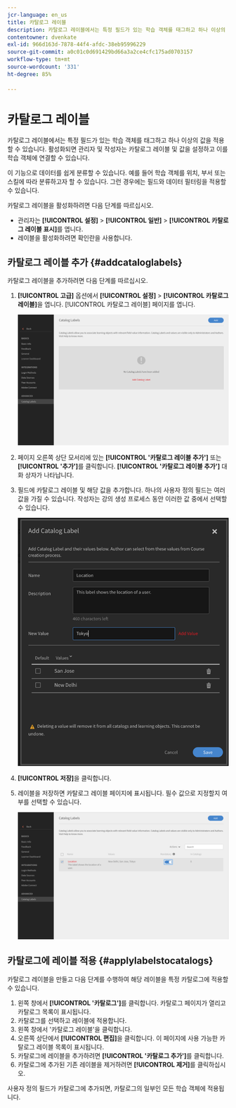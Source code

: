 ```yaml
---
jcr-language: en_us
title: 카탈로그 레이블
description: 카탈로그 레이블에서는 특정 필드가 있는 학습 객체를 태그하고 하나 이상의 값을 적용할 수 있습니다. 활성화되면 관리자 및 작성자는 카탈로그 레이블 및 값을 설정하고 이를 학습 객체에 연결할 수 있습니다.
contentowner: dvenkate
exl-id: 966d163d-7878-44f4-afdc-38eb95996229
source-git-commit: a0c01c0d691429bd66a3a2ce4cfc175ad0703157
workflow-type: tm+mt
source-wordcount: '331'
ht-degree: 85%

---
```


# 카탈로그 레이블

카탈로그 레이블에서는 특정 필드가 있는 학습 객체를 태그하고 하나 이상의 값을 적용할 수 있습니다. 활성화되면 관리자 및 작성자는 카탈로그 레이블 및 값을 설정하고 이를 학습 객체에 연결할 수 있습니다.

이 기능으로 데이터를 쉽게 분류할 수 있습니다. 예를 들어 학습 객체를 위치, 부서 또는 스킬에 따라 분류하고자 할 수 있습니다. 그런 경우에는 필드와 데이터 필터링을 적용할 수 있습니다.

카탈로그 레이블을 활성화하려면 다음 단계를 따르십시오.

* 관리자는 **[!UICONTROL 설정]** > **[!UICONTROL 일반]** > **[!UICONTROL 카탈로그 레이블 표시]**&#x200B;를 엽니다.
* 레이블을 활성화하려면 확인란을 사용합니다.

## 카탈로그 레이블 추가 {#addcataloglabels}

카탈로그 레이블을 추가하려면 다음 단계를 따르십시오.

1. **[!UICONTROL 고급]** 옵션에서 **[!UICONTROL 설정]** > **[!UICONTROL 카탈로그 레이블]**&#x200B;을 엽니다. [!UICONTROL 카탈로그 레이블] 페이지를 엽니다.

   ![](assets/catalog-labels-page.png)

1. 페이지 오른쪽 상단 모서리에 있는 **[!UICONTROL &#39;카탈로그 레이블 추가&#39;]** 또는 **[!UICONTROL &#39;추가&#39;]**&#x200B;를 클릭합니다. **[!UICONTROL &#39;카탈로그 레이블 추가&#39;]** 대화 상자가 나타납니다.
1. 필드에 카탈로그 레이블 및 해당 값을 추가합니다. 하나의 사용자 정의 필드는 여러 값을 가질 수 있습니다. 작성자는 강의 생성 프로세스 동안 이러한 값 중에서 선택할 수 있습니다.

   ![](assets/add-labels.png)

1. **[!UICONTROL 저장]**&#x200B;을 클릭합니다.
1. 레이블을 저장하면 카탈로그 레이블 페이지에 표시됩니다. 필수 값으로 지정할지 여부를 선택할 수 있습니다.

   ![](assets/catalog-label.png)

## 카탈로그에 레이블 적용 {#applylabelstocatalogs}

카탈로그 레이블을 만들고 다음 단계를 수행하여 해당 레이블을 특정 카탈로그에 적용할 수 있습니다.

1. 왼쪽 창에서 **[!UICONTROL &#39;카탈로그&#39;]**&#x200B;를 클릭합니다. 카탈로그 페이지가 열리고 카탈로그 목록이 표시됩니다.
1. 카탈로그를 선택하고 레이블에 적용합니다.
1. 왼쪽 창에서 &#39;카탈로그 레이블&#39;을 클릭합니다.
1. 오른쪽 상단에서 **[!UICONTROL 편집]**&#x200B;을 클릭합니다. 이 페이지에 사용 가능한 카탈로그 레이블 목록이 표시됩니다.
1. 카탈로그에 레이블을 추가하려면 **[!UICONTROL &#39;카탈로그 추가&#39;]**&#x200B;를 클릭합니다.
1. 카탈로그에 추가된 기존 레이블을 제거하려면 **[!UICONTROL 제거]**&#x200B;를 클릭하십시오.

사용자 정의 필드가 카탈로그에 추가되면, 카탈로그의 일부인 모든 학습 객체에 적용됩니다.
